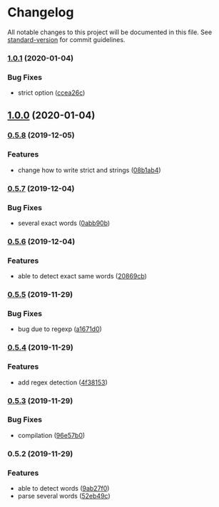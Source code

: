 # Changelog

All notable changes to this project will be documented in this file. See [standard-version](https://github.com/conventional-changelog/standard-version) for commit guidelines.

### [1.0.1](https://github.com/ThibaultFriedrich/natural-script/compare/v1.0.0...v1.0.1) (2020-01-04)


### Bug Fixes

* strict option ([ccea26c](https://github.com/ThibaultFriedrich/natural-script/commit/ccea26cfd74db6277eb3d2aebd9e9afcda543fef))

## [1.0.0](https://github.com/ThibaultFriedrich/natural-script/compare/v0.5.9-1...v1.0.0) (2020-01-04)

### [0.5.8](https://github.com/ThibaultFriedrich/natural-script/compare/v0.5.7...v0.5.8) (2019-12-05)

### Features

- change how to write strict and strings ([08b1ab4](https://github.com/ThibaultFriedrich/natural-script/commit/08b1ab44f4267998f220f1fbb13bfc0619d50745))

### [0.5.7](https://github.com/ThibaultFriedrich/natural-script/compare/v0.5.6...v0.5.7) (2019-12-04)

### Bug Fixes

- several exact words ([0abb90b](https://github.com/ThibaultFriedrich/natural-script/commit/0abb90bcbf04d936da4dac1b877c34219276fe47))

### [0.5.6](https://github.com/ThibaultFriedrich/natural-script/compare/v0.5.5...v0.5.6) (2019-12-04)

### Features

- able to detect exact same words ([20869cb](https://github.com/ThibaultFriedrich/natural-script/commit/20869cb0303a9476a39e8348214355e856e9e053))

### [0.5.5](https://github.com/ThibaultFriedrich/natural-script/compare/v0.5.4...v0.5.5) (2019-11-29)

### Bug Fixes

- bug due to regexp ([a1671d0](https://github.com/ThibaultFriedrich/natural-script/commit/a1671d053d02c48aaa113e4890e205ab0ffb2024))

### [0.5.4](https://github.com/ThibaultFriedrich/natural-script/compare/v0.5.3...v0.5.4) (2019-11-29)

### Features

- add regex detection ([4f38153](https://github.com/ThibaultFriedrich/natural-script/commit/4f38153729510f3d918deec0e67f6b628da9057d))

### [0.5.3](https://github.com/ThibaultFriedrich/natural-script/compare/v0.5.2...v0.5.3) (2019-11-29)

### Bug Fixes

- compilation ([96e57b0](https://github.com/ThibaultFriedrich/natural-script/commit/96e57b0fb867b89ffaaf684429a1c53b343e8c7f))

### 0.5.2 (2019-11-29)

### Features

- able to detect words ([9ab27f0](https://github.com/ThibaultFriedrich/natural-script/commit/9ab27f096ed1ace2abd18ef7a29edab7f06510df))
- parse several words ([52eb49c](https://github.com/ThibaultFriedrich/natural-script/commit/52eb49c59d5e738dce4ac0f435b879eebad2e38b))
